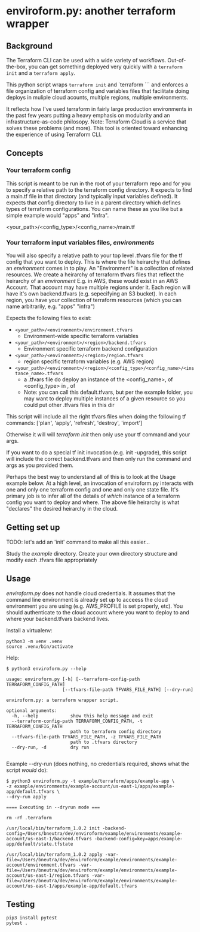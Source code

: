 # enviroform.py: another terraform wrapper

## Background

The Terraform CLI can be used with a wide variety of workflows. Out-of-the-box, you can get something deployed very quickly with a `terraform init` and a `terraform apply`.

This python script wraps `terraform init` and `terraform <command>``` and enforces a file organization of terraform config and variables files that facilitate doing deploys in muliple cloud acounts, multiple regions, multiple environments.

It reflects how I've used terraform in fairly large production environments in the past few years putting a heavy emphasis on modularity and an infrastructure-as-code philosopy. Note: Terraform Cloud is a service that solves these problems (and more). This tool is oriented toward enhancing the experience of using Terraform CLI.

## Concepts

### Your terraform config

This script is meant to be run in the root of your terraform repo and for you to specify a relative path to the terraform config directory. It expects to find a main.tf file in that directory (and typically input variables defined). It expects that config directory to live in a parent directory which defines types of terraform configurations. You can name these as you like but a simple example would "apps" and "infra".

<your_path>/<config_type>/<config_name>/main.tf

### Your terraform input variables files, *environments*

You will also specify a relative path to your top level .tfvars file for the tf config that you want to deploy. This is where the file heirarchy that defines an *environment* comes in to play. An "Environment" is a collection of related resources. We create a heirarchy of terraform tfvars files that reflect the heirarchy of an *environment* E.g. in AWS, these would exist in an AWS Account. That account may have multiple regions under it. Each region will have it's own backend.tfvars (e.g. sepecifying an S3 bucket). In each region, you have your collection of terraform resources (which you can name arbitrarily, e.g. "apps" "infra")

Expects the following files to exist:
  - ```<your_path>/<environment>/environment.tfvars```
    - Environment-wide specific terraform variables
  - ```<your_path>/<environment>/<region>/backend.tfvars```
    - Environment specific terraform backend configuration
  - ```<your_path>/<environment>/<region>/region.tfvars```
    - region specific terraform variables (e.g. AWS region)
  - ```<your_path>/<environment>/<region>/<config_type>/<config_name>/<instance_name>.tfvars```
    - a .tfvars file do deploy an instance of the <config_name>, of <config_type> in <region>, of <environment>
    - Note: you can call this default.tfvars, but per the example folder, you may want to deploy multiple instances of a given resource so you could put other .tfvars files in this dir


This script will include all the right tfvars files when doing the following tf commands:
['plan', 'apply', 'refresh', 'destroy', 'import']

Otherwise it will will *terraform init* then only use your tf command and your args.

If you want to do a special tf init invocation (e.g. init -upgrade), this
script will include the correct backend.tfvars and then only run the
command and args as you provided them.

Perhaps the best way to understand all of this is to look at the Usage example below. At a high level, an invocation of enviroform.py interacts with one and only one terraform config and one and only one state file. It's primary job is to infer all of the details of *which* instance of a terraform config you want to deploy and where. The above file heirarchy is what "declares" the desired heirarchy in the cloud.

## Getting set up

TODO: let's add an 'init' command to make all this easier...

Study the *example* directory. Create your own directory structure and modify each .tfvars file appropriately

## Usage

*enviroform.py* does not handle cloud credentials. It assumes that the command line environment is already set up to acceess the cloud environment you are using (e.g. AWS_PROFILE is set properly, etc). You should authenticate to the cloud account where you want to deploy to and where your backend.tfvars backend lives.

Install a virtualenv:
```
python3 -m venv .venv
source .venv/bin/activate
```

Help:
```
$ python3 enviroform.py --help

usage: enviroform.py [-h] [--terraform-config-path TERRAFORM_CONFIG_PATH]
                     [--tfvars-file-path TFVARS_FILE_PATH] [--dry-run]

enviroform.py: a terraform wrapper script.

optional arguments:
  -h, --help            show this help message and exit
  --terraform-config-path TERRAFORM_CONFIG_PATH, -t TERRAFORM_CONFIG_PATH
                        path to terraform config directory
  --tfvars-file-path TFVARS_FILE_PATH, -z TFVARS_FILE_PATH
                        path to .tfvars directory
  --dry-run, -d         dry run


```

Example --dry-run (does nothing, no credentials required, shows what the script *would* do):
```
$ python3 enviroform.py -t example/terraform/apps/example-app \
-z example/environments/example-account/us-east-1/apps/example-app/default.tfvars \
--dry-run apply

==== Executing in --dryrun mode ===

rm -rf .terraform

/usr/local/bin/terraform_1.0.2 init -backend-config=/Users/bneutra/dev/enviroform/example/environments/example-account/us-east-1/backend.tfvars -backend-config=key=apps/example-app/default/state.tfstate

/usr/local/bin/terraform_1.0.2 apply -var-file=/Users/bneutra/dev/enviroform/example/environments/example-account/environment.tfvars -var-file=/Users/bneutra/dev/enviroform/example/environments/example-account/us-east-1/region.tfvars -var-file=/Users/bneutra/dev/enviroform/example/environments/example-account/us-east-1/apps/example-app/default.tfvars

```

## Testing

```
pip3 install pytest
pytest .
```